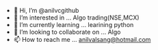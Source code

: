 - 👋 Hi, I’m @anilvcgithub
- 👀 I’m interested in ... Algo trading(NSE,MCX)    
- 🌱 I’m currently learning ... learining python 
- 💞️ I’m looking to collaborate on ... Algo
- 📫 How to reach me ... anilvalsang@hotmail.com

<!---
anilvcgithub/anilvcgithub is a ✨ special ✨ repository because its `README.md` (this file) appears on your GitHub profile.
You can click the Preview link to take a look at your changes.
--->
